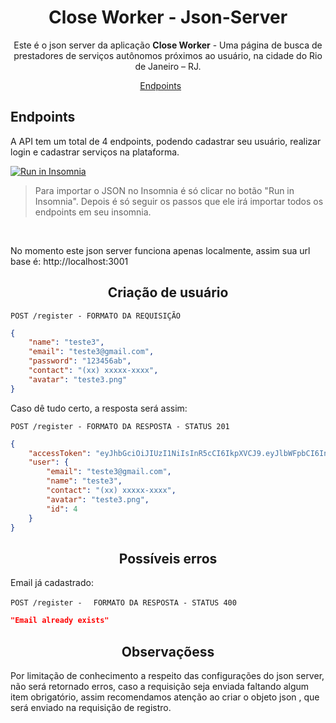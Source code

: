 <h1 align="center">
  Close Worker - Json-Server
</h1>

<p align = "center">
Este é o json server da aplicação <b>Close Worker</b> -  Uma página de busca de prestadores de serviços autônomos próximos ao usuário, na cidade do Rio de Janeiro – RJ.
</p>

<p align="center">
  <a href="#endpoints">Endpoints</a>&nbsp;&nbsp;&nbsp;&nbsp;&nbsp;&nbsp;
</p>

## **Endpoints**

A API tem um total de 4 endpoints,  podendo cadastrar seu usuário, realizar login e cadastrar serviços na plataforma. <br/>

<a href="https://insomnia.rest/run/?label=closeWorker-JsonServerAPI&uri=https%3A%2F%2Fraw.githubusercontent.com%2FcloseWorker%2FjsonServer-closeWorker%2Fmain%2FconfigInsomia.json" target="_blank"><img src="https://insomnia.rest/images/run.svg" alt="Run in Insomnia"></a>

<blockquote> Para importar o JSON no Insomnia é só clicar no botão "Run in Insomnia". Depois é só seguir os passos que ele irá importar todos os endpoints em seu insomnia.
</blockquote>
<br>

No momento este json server funciona apenas localmente, assim sua url base é: http://localhost:3001

<h2 align ='center'> Criação de usuário </h2>

`POST /register - FORMATO DA REQUISIÇÃO`

```json
{
	"name": "teste3",
	"email": "teste3@gmail.com",
	"password": "123456ab",
	"contact": "(xx) xxxxx-xxxx",
	"avatar": "teste3.png"
}
```

Caso dê tudo certo, a resposta será assim:

`POST /register - FORMATO DA RESPOSTA - STATUS 201`

```json
{
	"accessToken": "eyJhbGciOiJIUzI1NiIsInR5cCI6IkpXVCJ9.eyJlbWFpbCI6InRlc3RlM0BnbWFpbC5jb20iLCJpYXQiOjE2NzI4NTA1ODQsImV4cCI6MTY3Mjg1NDE4NCwic3ViIjoiNCJ9.fu3HRIq9kgDj4JHr0N4931dXWTpkirImHUGo4LNrESM",
	"user": {
		"email": "teste3@gmail.com",
		"name": "teste3",
		"contact": "(xx) xxxxx-xxxx",
		"avatar": "teste3.png",
		"id": 4
	}
}
```
<h2 align ='center'> Possíveis erros </h2>

Email já cadastrado:

`POST /register - `
` FORMATO DA RESPOSTA - STATUS 400`

```json
"Email already exists"
```
<h2 align ='center'> Observaçõess </h2>

Por limitação de conhecimento a respeito das configurações do json server, não será retornado erros, caso a requisição seja enviada faltando algum item obrigatório, assim recomendamos atenção ao criar o objeto json , que será enviado na requisição de registro.
